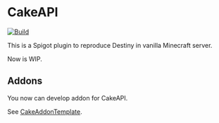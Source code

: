 # CakeAPI
[![Build](https://github.com/LittleLightMC/CakeAPI/actions/workflows/build.yml/badge.svg)](https://github.com/LittleLightMC/CakeAPI/actions/workflows/build.yml)

This is a Spigot plugin to reproduce 
Destiny in vanilla Minecraft server.

Now is WIP.

## Addons

You now can develop addon for CakeAPI.

See [CakeAddonTemplate](https://github.com/LittleLightMC/CakeAddonTemplate).
